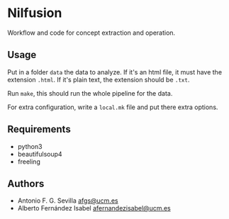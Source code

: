 Nilfusion
=========

Workflow and code for concept extraction and operation.

Usage
-----

Put in a folder `data` the data to analyze. If it's an html file, it must have
the extension `.html`. If it's plain text, the extension should be `.txt`.

Run `make`, this should run the whole pipeline for the data.

For extra configuration, write a `local.mk` file and put there extra options.

Requirements
------------
- python3
- beautifulsoup4
- freeling

Authors
-------
- Antonio F. G. Sevilla <afgs@ucm.es>
- Alberto Fernández Isabel <afernandezisabel@ucm.es>
